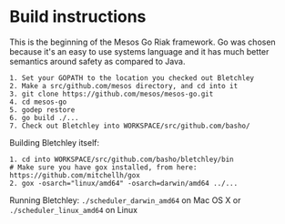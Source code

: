 # Build instructions

This is the beginning of the Mesos Go Riak framework. Go was chosen because it's
an easy to use systems language and it has much better semantics around safety as
compared to Java.

```
1. Set your GOPATH to the location you checked out Bletchley
2. Make a src/github.com/mesos directory, and cd into it
3. git clone https://github.com/mesos/mesos-go.git
4. cd mesos-go
5. godep restore
6. go build ./...
7. Check out Bletchley into WORKSPACE/src/github.com/basho/

```

Building Bletchley itself:
```
1. cd into WORKSPACE/src/github.com/basho/bletchley/bin
# Make sure you have gox installed, from here: https://github.com/mitchellh/gox
2. gox -osarch="linux/amd64" -osarch=darwin/amd64 ../...
```

Running Bletchley: `./scheduler_darwin_amd64` on Mac OS X or `./scheduler_linux_amd64` on Linux
